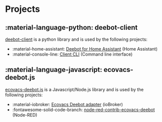 # Projects

## :material-language-python: deebot-client

[deebot-client](https://github.com/DeebotUniverse/client.py) is a python library and is used by the following projects:

- :material-home-assistant: [Deebot for Home Assistant](https://github.com/DeebotUniverse/Deebot-4-Home-Assistant) (Home Assistant)
- :material-console-line: [Client CLI](https://github.com/DeebotUniverse/client.cli) (Command line interface)

## :material-language-javascript: ecovacs-deebot.js

[ecovacs-deebot.js](https://github.com/mrbungle64/ecovacs-deebot.js) is a Javascript/Node.js library and is used by the following projects:

- :material-iobroker: [Ecovacs Deebot adapter](https://github.com/mrbungle64/ioBroker.ecovacs-deebot) (ioBroker)
- :fontawesome-solid-code-branch: [node-red-contrib-ecovacs-deebot](https://github.com/mrbungle64/node-red-contrib-ecovacs-deebot) (Node-RED)
